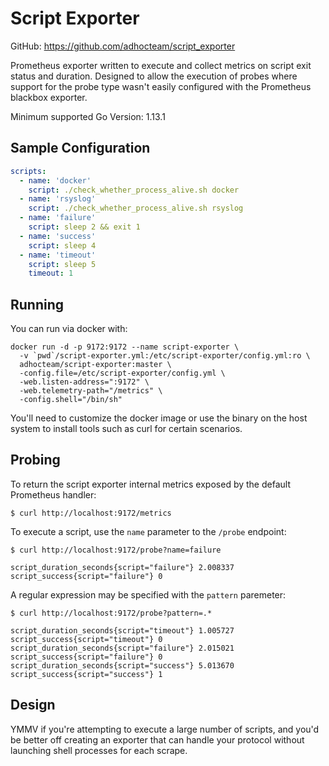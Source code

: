 # Script Exporter

GitHub: https://github.com/adhocteam/script_exporter

Prometheus exporter written to execute and collect metrics on script exit status
and duration. Designed to allow the execution of probes where support for the
probe type wasn't easily configured with the Prometheus blackbox exporter.

Minimum supported Go Version: 1.13.1

## Sample Configuration

```yaml
scripts:
  - name: 'docker'
    script: ./check_whether_process_alive.sh docker 
  - name: 'rsyslog'
    script: ./check_whether_process_alive.sh rsyslog
  - name: 'failure'
    script: sleep 2 && exit 1
  - name: 'success'
    script: sleep 4
  - name: 'timeout'
    script: sleep 5
    timeout: 1
```

## Running

You can run via docker with:

```
docker run -d -p 9172:9172 --name script-exporter \
  -v `pwd`/script-exporter.yml:/etc/script-exporter/config.yml:ro \
  adhocteam/script-exporter:master \
  -config.file=/etc/script-exporter/config.yml \
  -web.listen-address=":9172" \
  -web.telemetry-path="/metrics" \
  -config.shell="/bin/sh"
```

You'll need to customize the docker image or use the binary on the host system
to install tools such as curl for certain scenarios.

## Probing

To return the script exporter internal metrics exposed by the default Prometheus
handler:

`$ curl http://localhost:9172/metrics`

To execute a script, use the `name` parameter to the `/probe` endpoint:

`$ curl http://localhost:9172/probe?name=failure`

```
script_duration_seconds{script="failure"} 2.008337
script_success{script="failure"} 0
```

A regular expression may be specified with the `pattern` paremeter:

`$ curl http://localhost:9172/probe?pattern=.*`

```
script_duration_seconds{script="timeout"} 1.005727
script_success{script="timeout"} 0
script_duration_seconds{script="failure"} 2.015021
script_success{script="failure"} 0
script_duration_seconds{script="success"} 5.013670
script_success{script="success"} 1
```

## Design

YMMV if you're attempting to execute a large number of scripts, and you'd be
better off creating an exporter that can handle your protocol without launching
shell processes for each scrape.
